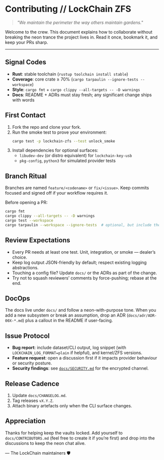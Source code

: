 # Contributing // LockChain ZFS

> _"We maintain the perimeter the way others maintain gardens."_  

Welcome to the crew. This document explains how to collaborate without breaking the neon trance the project lives in. Read it once, bookmark it, and keep your PRs sharp.

---

## Signal Codes

- **Rust**: stable toolchain (`rustup toolchain install stable`)
- **Coverage**: core crate ≥ 70% (`cargo tarpaulin --ignore-tests --workspace`)
- **Style**: `cargo fmt` + `cargo clippy --all-targets -- -D warnings`
- **Docs**: README + ADRs must stay fresh; any significant change ships with words

## First Contact

1. Fork the repo and clone your fork.
2. Run the smoke test to prove your environment:
   ```bash
   cargo test -p lockchain-zfs --test unlock_smoke
   ```
3. Install dependencies for optional surfaces:
   - `libudev-dev` (or distro equivalent) for `lockchain-key-usb`
   - `pkg-config`, `python3` for simulated provider tests

## Branch Ritual

Branches are named `feature/<codename>` or `fix/<issue>`. Keep commits focused and signed off if your workflow requires it.

Before opening a PR:

```bash
cargo fmt
cargo clippy --all-targets -- -D warnings
cargo test --workspace
cargo tarpaulin --workspace --ignore-tests  # optional, but include the result in your PR
```

## Review Expectations

- Every PR needs at least one test. Unit, integration, or smoke — dealer’s choice.
- Keep log output JSON-friendly by default; respect existing logging abstractions.
- Touching a config file? Update `docs/` or the ADRs as part of the change.
- Try not to squash reviewers’ comments by force-pushing; rebase at the end.

## DocOps

The docs live under `docs/` and follow a neon-with-purpose tone. When you add a new subsystem or break an assumption, drop an ADR (`docs/adr/ADR-00X-*.md`) plus a callout in the README if user-facing.

## Issue Protocol

- **Bug report**: include dataset/CLI output, log snippet (with `LOCKCHAIN_LOG_FORMAT=plain` if helpful), and kernel/ZFS versions.
- **Feature request**: open a discussion first if it impacts provider behaviour or security posture.
- **Security findings**: see [`docs/SECURITY.md`](SECURITY.md) for the encrypted channel.

## Release Cadence

1. Update `docs/CHANGELOG.md`.
2. Tag releases `vX.Y.Z`.
3. Attach binary artefacts only when the CLI surface changes.

## Appreciation

Thanks for helping keep the vaults locked. Add yourself to `docs/CONTRIBUTORS.md` (feel free to create it if you’re first) and drop into the discussions to keep the neon chat alive.

— The LockChain maintainers 🛡️
